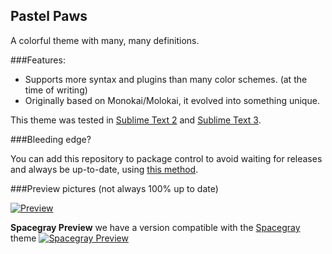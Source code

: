 ## Pastel Paws

A colorful theme with many, many definitions.

###Features:

* Supports more syntax and plugins than many color schemes. (at the time of writing)
* Originally based on Monokai/Molokai, it evolved into something unique.

This theme was tested in [Sublime Text 2](http://www.sublimetext.com/2) and [Sublime Text 3](http://sublimetext.com/3).

###Bleeding edge?

You can add this repository to package control to avoid waiting for releases and always be up-to-date, using [this method](http://www.macdrifter.com/2012/08/install-sublime-packages-from-github.html).

###Preview pictures (not always 100% up to date)

[![Preview][thumb]][full]

**Spacegray Preview**
we have a version compatible with the [Spacegray](https://github.com/kkga/spacegray) theme
[![Spacegray Preview][sgthumb]][sgfull]

[thumb]: https://raw.githubusercontent.com/Ociidii-Works/Pastel-Paws.tmTheme/master/preview/thumbnail.png
[full]: https://raw.githubusercontent.com/Ociidii-Works/Pastel-Paws.tmTheme/master/preview/full.png
[sgthumb]: https://raw.githubusercontent.com/Ociidii-Works/Pastel-Paws.tmTheme/master/preview/spacegray_thumbnail.png
[sgfull]: https://raw.githubusercontent.com/Ociidii-Works/Pastel-Paws.tmTheme/master/preview/spacegray_full.png